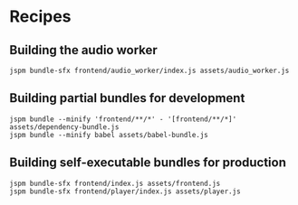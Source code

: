 
# Recipes

## Building the audio worker

    jspm bundle-sfx frontend/audio_worker/index.js assets/audio_worker.js

## Building partial bundles for development

    jspm bundle --minify 'frontend/**/*' - '[frontend/**/*]' assets/dependency-bundle.js
    jspm bundle --minify babel assets/babel-bundle.js

## Building self-executable bundles for production

    jspm bundle-sfx frontend/index.js assets/frontend.js
    jspm bundle-sfx frontend/player/index.js assets/player.js

